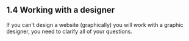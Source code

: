 ## 1.4 Working with a designer

If you can\'t design a website (graphically) you will work with a
graphic designer, you need to clarify all of your questions.

